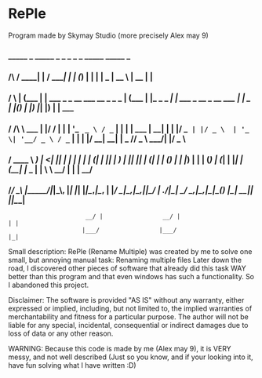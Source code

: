 # RePle
Program made by Skymay Studio (more precisely Alex may 9)

###              _____ _                                   _____ _             _ _                             _            _        _____      _____  _      
###     /\      / ____| |                                 / ____| |           | (_)                           | |          | |  _   |  __ \    |  __ \| |     
###    /  \    | (___ | | ___   _ _ __ ___   __ _ _   _  | (___ | |_ _   _  __| |_  ___    _ __  _ __ ___   __| |_   _  ___| |_(_)  | |__) |___| |__) | | ___ 
###   / /\ \    \___ \| |/ / | | | '_ ` _ \ / _` | | | |  \___ \| __| | | |/ _` | |/ _ \  | '_ \| '__/ _ \ / _` | | | |/ __| __|    |  _  // _ \  ___/| |/ _ \
###  / ____ \   ____) |   <| |_| | | | | | | (_| | |_| |  ____) | |_| |_| | (_| | | (_) | | |_) | | | (_) | (_| | |_| | (__| |_ _   | | \ \  __/ |    | |  __/
### /_/    \_\ |_____/|_|\_\\__, |_| |_| |_|\__,_|\__, | |_____/ \__|\__,_|\__,_|_|\___/  | .__/|_|  \___/ \__,_|\__,_|\___|\__(_)  |_|  \_\___|_|    |_|\___|
                          __/ |                 __/ |                                  | |                                                                
                         |___/                 |___/                                   |_|                                                                


Small description:
RePle (Rename Multiple) was created by me to solve one small, but annoying manual task: Renaming multiple files
Later down the road, I discovered other pieces of software that already did this task WAY better than this program 
and that even windows has such a functionality. So I abandoned this project.

Disclaimer: The software is provided "AS IS" without any warranty, either expressed or implied, including, but not limited to,
the implied warranties of merchantability and fitness for a particular purpose.
The author will not be liable for any special, incidental, consequential or indirect damages due to loss of data or any other reason.

WARNING: Because this code is made by me (Alex may 9), it is VERY messy, and not well described 
(Just so you know, and if your looking into it, have fun solving what I have written :D)
